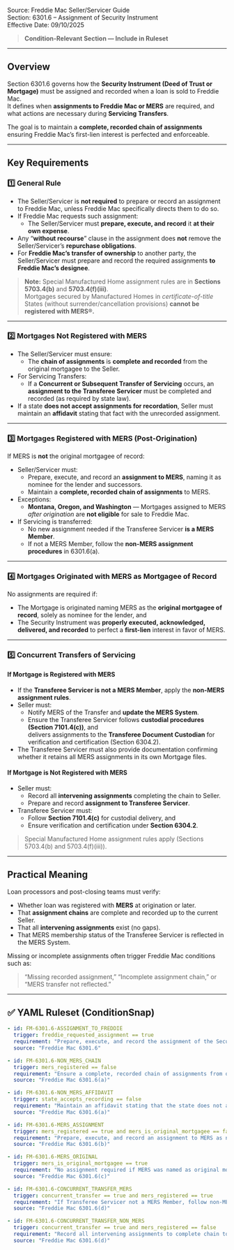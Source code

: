 Source: Freddie Mac Seller/Servicer Guide  
Section: 6301.6 – Assignment of Security Instrument  
Effective Date: 09/10/2025  

> **Condition-Relevant Section — Include in Ruleset**

---

## Overview
Section 6301.6 governs how the **Security Instrument (Deed of Trust or Mortgage)** must be assigned and recorded when a loan is sold to Freddie Mac.  
It defines when **assignments to Freddie Mac or MERS** are required, and what actions are necessary during **Servicing Transfers**.  

The goal is to maintain a **complete, recorded chain of assignments** ensuring Freddie Mac’s first-lien interest is perfected and enforceable.

---

## Key Requirements

### 1️⃣  General Rule
- The Seller/Servicer is **not required** to prepare or record an assignment to Freddie Mac, unless Freddie Mac specifically directs them to do so.
- If Freddie Mac requests such assignment:
  - The Seller/Servicer must **prepare, execute, and record** it **at their own expense**.
- Any “**without recourse**” clause in the assignment does **not** remove the Seller/Servicer’s **repurchase obligations**.
- For **Freddie Mac’s transfer of ownership** to another party, the Seller/Servicer must prepare and record the required assignments **to Freddie Mac’s designee**.

> **Note:** Special Manufactured Home assignment rules are in **Sections 5703.4(b)** and **5703.4(f)(iii)**.  
> Mortgages secured by Manufactured Homes in *certificate-of-title* States (without surrender/cancellation provisions) **cannot be registered with MERS®.**

---

### 2️⃣  Mortgages Not Registered with MERS
- The Seller/Servicer must ensure:
  - The **chain of assignments** is **complete and recorded** from the original mortgagee to the Seller.
- For Servicing Transfers:
  - If a **Concurrent or Subsequent Transfer of Servicing** occurs, an **assignment to the Transferee Servicer** must be completed and recorded (as required by state law).
- If a state **does not accept assignments for recordation**, Seller must maintain an **affidavit** stating that fact with the unrecorded assignment.

---

### 3️⃣  Mortgages Registered with MERS (Post-Origination)
If MERS is **not** the original mortgagee of record:
- Seller/Servicer must:
  - Prepare, execute, and record an **assignment to MERS**, naming it as nominee for the lender and successors.
  - Maintain a **complete, recorded chain of assignments** to MERS.
- Exceptions:
  - **Montana, Oregon, and Washington** — Mortgages assigned to MERS *after origination* are **not eligible** for sale to Freddie Mac.
- If Servicing is transferred:
  - No new assignment needed if the Transferee Servicer **is a MERS Member**.
  - If not a MERS Member, follow the **non-MERS assignment procedures** in 6301.6(a).

---

### 4️⃣  Mortgages Originated with MERS as Mortgagee of Record
No assignments are required if:
- The Mortgage is originated naming MERS as the **original mortgagee of record**, solely as nominee for the lender, and  
- The Security Instrument was **properly executed, acknowledged, delivered, and recorded** to perfect a **first-lien** interest in favor of MERS.

---

### 5️⃣  Concurrent Transfers of Servicing

#### If Mortgage is Registered with MERS
- If the **Transferee Servicer is not a MERS Member**, apply the **non-MERS assignment rules**.
- Seller must:
  - Notify MERS of the Transfer and **update the MERS System**.
  - Ensure the Transferee Servicer follows **custodial procedures (Section 7101.4(c))**, and  
    delivers assignments to the **Transferee Document Custodian** for verification and certification (Section 6304.2).  
- The Transferee Servicer must also provide documentation confirming whether it retains all MERS assignments in its own Mortgage files.

#### If Mortgage is Not Registered with MERS
- Seller must:
  - Record all **intervening assignments** completing the chain to Seller.
  - Prepare and record **assignment to Transferee Servicer**.
- Transferee Servicer must:
  - Follow **Section 7101.4(c)** for custodial delivery, and  
  - Ensure verification and certification under **Section 6304.2**.

> Special Manufactured Home assignment rules apply (Sections 5703.4(b) and 5703.4(f)(iii)).

---

## Practical Meaning
Loan processors and post-closing teams must verify:
- Whether loan was registered with **MERS** at origination or later.  
- That **assignment chains** are complete and recorded up to the current Seller.  
- That all **intervening assignments** exist (no gaps).  
- That MERS membership status of the Transferee Servicer is reflected in the MERS System.  

Missing or incomplete assignments often trigger Freddie Mac conditions such as:  
> “Missing recorded assignment,” “Incomplete assignment chain,” or “MERS transfer not reflected.”

---

## ✅ YAML Ruleset (ConditionSnap)
```yaml
- id: FM-6301.6-ASSIGNMENT_TO_FREDDIE
  trigger: freddie_requested_assignment == true
  requirement: "Prepare, execute, and record the assignment of the Security Instrument to Freddie Mac at Seller’s expense upon Freddie Mac’s request."
  source: "Freddie Mac 6301.6"

- id: FM-6301.6-NON_MERS_CHAIN
  trigger: mers_registered == false
  requirement: "Ensure a complete, recorded chain of assignments from original mortgagee to Seller; record assignment to Transferee Servicer where applicable."
  source: "Freddie Mac 6301.6(a)"

- id: FM-6301.6-NON_MERS_AFFIDAVIT
  trigger: state_accepts_recording == false
  requirement: "Maintain an affidavit stating that the state does not accept assignments for recordation."
  source: "Freddie Mac 6301.6(a)"

- id: FM-6301.6-MERS_ASSIGNMENT
  trigger: mers_registered == true and mers_is_original_mortgagee == false
  requirement: "Prepare, execute, and record an assignment to MERS as nominee for lender; maintain complete recorded chain. Mortgages assigned post-origination in MT, OR, WA are ineligible."
  source: "Freddie Mac 6301.6(b)"

- id: FM-6301.6-MERS_ORIGINAL
  trigger: mers_is_original_mortgagee == true
  requirement: "No assignment required if MERS was named as original mortgagee of record and lien was properly perfected."
  source: "Freddie Mac 6301.6(c)"

- id: FM-6301.6-CONCURRENT_TRANSFER_MERS
  trigger: concurrent_transfer == true and mers_registered == true
  requirement: "If Transferee Servicer not a MERS Member, follow non-MERS assignment rules; notify MERS of transfer and update system; deliver assignments to Document Custodian."
  source: "Freddie Mac 6301.6(d)"

- id: FM-6301.6-CONCURRENT_TRANSFER_NON_MERS
  trigger: concurrent_transfer == true and mers_registered == false
  requirement: "Record all intervening assignments to complete chain to Seller, then assign Security Instrument to Transferee Servicer and record."
  source: "Freddie Mac 6301.6(d)"
